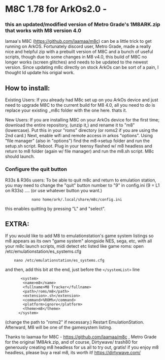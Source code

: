 # M8C 1.78 for ArkOs2.0 - 
### this an updated/modified version of Metro Grade's 1M8ARK.zip that works with M8 version 4.0

lamaa's M8C (https://github.com/laamaa/m8c) can be a little trick to get running on ArkOS. Fortunately discord user, Metro Grade, made a really nice and helpful zip with a prebuilt version of M8C and a bunch of useful scripts, though due to some changes in M8 v4.0, this build of M8C no longer works (screen glitches) and needs to be updated to the newest version.   Since updating m8c directly on stock ArkOs can be sort of a pain, I thought Id update his origial work.



## How to install:

Existing Users:  If you already had M8c set up on you ArkOs device and just need to upgrade M8C to the current build for M8 4.0, all you need to do is replace your existing _m8c folder with the one here.   thats it.   

New Users:  If you are installing M8C on your ArkOs device for the first time; download the entire repository, (unzip it,) and rename it to "m8" (lowercase).  Put this in your "roms" directory (or roms2 if you are using the 2nd card.) Next, enable wifi and remote access in arkos "options".   Using  "file manager" (also in "options") find the m8->setup folder and run the setup.sh script.   Reboot.  Plug in your teensy flashed w/ m8 headless and return to m8 folder (again w/ file manager) and run the m8.sh script.  M8c should launch.


### Configure the quit button

R33s & R36s users: To be able to quit m8c and return to emulation station, you may need to change the "quit" button number to "9" in config.ini (9 = L1 on R33s) .... (or use whatever button you want.) 

                nano home/ark/.local/share/m8c/config.ini

this enables quitting by pressing "L" and "select".


 ## EXTRA:


If you would like to add M8 to emulationstation's game system listings so m8 appears as its own "game system"  alongside NES, sega, etc, with all your m8c launch scripts, midi detect etc listed like game roms:    open /etc/emulationstation/es_systems.cfg  
        
        nano /etc/emulationstation/es_systems.cfg       

and then, add this bit at the end,  just before the ```</systemList>``` line
   
           <system>
            <name>m8</name>
            <fullname>M8 Tracker</fullname>
            <path>/roms/m8</path>
            <extension>.sh</extension>
            <command>%ROM%</command>
            <platform>ignore</platform>
            <theme>m8</theme>
          </system>

(change the path to "roms2" if necessary.)   Restart EmulationStation.   Afterward, M8 will be one of the gamesystem listing.


Thanks to laamaa for M8C - https://github.com/laamaa/m8c , Metro Grade for the original 1M8Ark.zip,  and of course, Dirtywave/ trash80 for generously creating m8 headless for us all to try out, gratis!  if you enjoy m8 headless, please buy a real m8, its worth it!   https://dirtywave.com/
